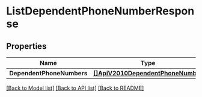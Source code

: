 # ListDependentPhoneNumberResponse

## Properties

Name | Type | Description | Notes
------------ | ------------- | ------------- | -------------
**DependentPhoneNumbers** | [**[]ApiV2010DependentPhoneNumber**](ApiV2010DependentPhoneNumber.md) |  |[optional] 

[[Back to Model list]](../README.md#documentation-for-models) [[Back to API list]](../README.md#documentation-for-api-endpoints) [[Back to README]](../README.md)


